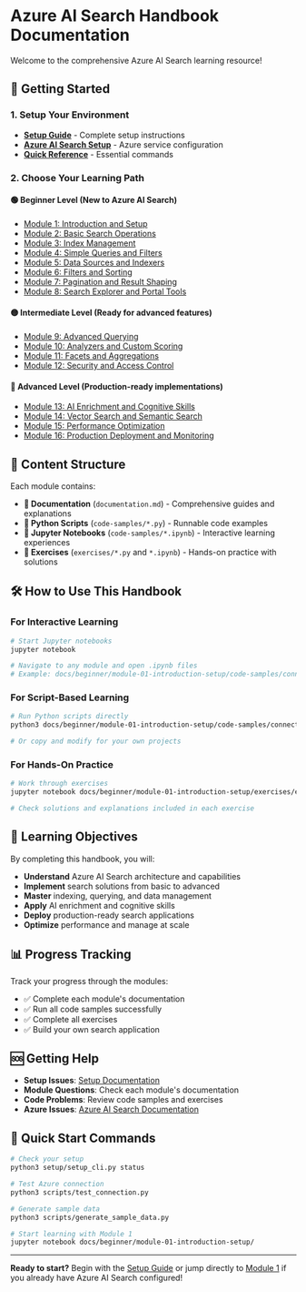 # Azure AI Search Handbook Documentation

Welcome to the comprehensive Azure AI Search learning resource!

## 🚀 Getting Started

### 1. Setup Your Environment
- **[Setup Guide](setup/)** - Complete setup instructions
- **[Azure AI Search Setup](setup/azure-ai-search-setup.md)** - Azure service configuration
- **[Quick Reference](setup/quick-reference.md)** - Essential commands

### 2. Choose Your Learning Path

#### 🟢 **Beginner Level** (New to Azure AI Search)
- [Module 1: Introduction and Setup](beginner/module-01-introduction-setup/)
- [Module 2: Basic Search Operations](beginner/module-02-basic-search/)
- [Module 3: Index Management](beginner/module-03-index-management/)
- [Module 4: Simple Queries and Filters](beginner/module-04-simple-queries/)
- [Module 5: Data Sources and Indexers](beginner/module-05-data-sources-indexers/)
- [Module 6: Filters and Sorting](beginner/module-06-filters-sorting/)
- [Module 7: Pagination and Result Shaping](beginner/module-07-pagination-result-shaping/)
- [Module 8: Search Explorer and Portal Tools](beginner/module-08-search-explorer-portal-tools/)

#### 🟡 **Intermediate Level** (Ready for advanced features)
- [Module 9: Advanced Querying](intermediate/module-05-advanced-querying/)
- [Module 10: Analyzers and Custom Scoring](intermediate/module-06-analyzers-scoring/)
- [Module 11: Facets and Aggregations](intermediate/module-07-facets-aggregations/)
- [Module 12: Security and Access Control](intermediate/module-08-security-access/)

#### 🔴 **Advanced Level** (Production-ready implementations)
- [Module 13: AI Enrichment and Cognitive Skills](advanced/module-09-ai-enrichment/)
- [Module 14: Vector Search and Semantic Search](advanced/module-10-vector-semantic-search/)
- [Module 15: Performance Optimization](advanced/module-11-performance-optimization/)
- [Module 16: Production Deployment and Monitoring](advanced/module-12-production-deployment/)

## 📁 Content Structure

Each module contains:
- **📖 Documentation** (`documentation.md`) - Comprehensive guides and explanations
- **🐍 Python Scripts** (`code-samples/*.py`) - Runnable code examples
- **📓 Jupyter Notebooks** (`code-samples/*.ipynb`) - Interactive learning experiences
- **📝 Exercises** (`exercises/*.py` and `*.ipynb`) - Hands-on practice with solutions

## 🛠️ How to Use This Handbook

### For Interactive Learning
```bash
# Start Jupyter notebooks
jupyter notebook

# Navigate to any module and open .ipynb files
# Example: docs/beginner/module-01-introduction-setup/code-samples/connection_setup.ipynb
```

### For Script-Based Learning
```bash
# Run Python scripts directly
python3 docs/beginner/module-01-introduction-setup/code-samples/connection_setup.py

# Or copy and modify for your own projects
```

### For Hands-On Practice
```bash
# Work through exercises
jupyter notebook docs/beginner/module-01-introduction-setup/exercises/exercise_01_setup.ipynb

# Check solutions and explanations included in each exercise
```

## 🎯 Learning Objectives

By completing this handbook, you will:

- **Understand** Azure AI Search architecture and capabilities
- **Implement** search solutions from basic to advanced
- **Master** indexing, querying, and data management
- **Apply** AI enrichment and cognitive skills
- **Deploy** production-ready search applications
- **Optimize** performance and manage at scale

## 📊 Progress Tracking

Track your progress through the modules:
- ✅ Complete each module's documentation
- ✅ Run all code samples successfully
- ✅ Complete all exercises
- ✅ Build your own search application

## 🆘 Getting Help

- **Setup Issues**: [Setup Documentation](setup/)
- **Module Questions**: Check each module's documentation
- **Code Problems**: Review code samples and exercises
- **Azure Issues**: [Azure AI Search Documentation](https://docs.microsoft.com/azure/search)

## 🚀 Quick Start Commands

```bash
# Check your setup
python3 setup/setup_cli.py status

# Test Azure connection
python3 scripts/test_connection.py

# Generate sample data
python3 scripts/generate_sample_data.py

# Start learning with Module 1
jupyter notebook docs/beginner/module-01-introduction-setup/
```

---

**Ready to start?** Begin with the [Setup Guide](setup/) or jump directly to [Module 1](beginner/module-01-introduction-setup/) if you already have Azure AI Search configured!